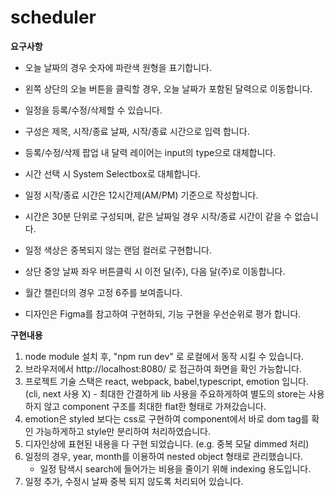 # scheduler
 **요구사항**

 - 오늘 날짜의 경우 숫자에 파란색 원형을 표기합니다.
 - 왼쪽 상단의 오늘 버튼을 클릭할 경우, 오늘 날짜가 포함된 달력으로 이동합니다.
 - 일정을 등록/수정/삭제할 수 있습니다.
 - 구성은 제목, 시작/종료 날짜, 시작/종료 시간으로 입력 합니다.
 - 등록/수정/삭제 팝업 내 달력 레이어는 input의 type으로 대체합니다.
 - 시간 선택 시 System Selectbox로 대체합니다.
 - 일정 시작/종료 시간은 12시간제(AM/PM) 기준으로 작성합니다.

 - 시간은 30분 단위로 구성되며, 같은 날짜일 경우 시작/종료 시간이 같을 수 없습니다.
 - 일정 색상은 중복되지 않는 랜덤 컬러로 구현합니다.
 - 상단 중앙 날짜 좌우 버튼클릭 시 이전 달(주), 다음 달(주)로 이동합니다.
 - 월간 캘린더의 경우 고정 6주를 보여줍니다.
 - 디자인은 Figma를 참고하여 구현하되, 기능 구현을 우선순위로 평가 합니다.

 **구현내용**
   1. node module 설치 후, "npm run dev" 로 로컬에서 동작 시킬 수 있습니다.
   2. 브라우저에서 http://localhost:8080/ 로 접근하여 화면을 확인 가능합니다.
   3. 프로젝트 기술 스택은 react, webpack, babel,typescript, emotion 입니다. (cli, next 사용 X)
     - 최대한 간결하게 lib 사용을 주요하게하여 별도의 store는 사용하지 않고 component 구조를 최대한 flat한 형태로 가져갔습니다.
   4. emotion은 styled 보다는 css로 구현하여 component에서 바로 dom tag를 확인 가능하게하고 style만 분리하여 처리하였습니다.
   5. 디자인상에 표현된 내용을 다 구현 되었습니다. (e.g. 중복 모달 dimmed 처리)
   6. 일정의 경우, year, month를 이용하여 nested object 형태로 관리했습니다.
      - 일정 탐색시 search에 들어가는 비용을 줄이기 위해 indexing 용도입니다.
   7. 일정 추가, 수정시 날짜 중복 되지 않도록 처리되어 있습니다.